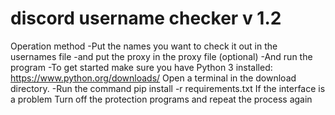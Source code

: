 # discord username checker v 1.2

Operation method
-Put the names you want to check it out
in the usernames file
-and put the proxy in the proxy file (optional)
-And run the program
-To get started make sure you have Python 3 installed: https://www.python.org/downloads/
Open a terminal in the download directory.
-Run the command pip install -r requirements.txt
If the interface is a problem
Turn off the protection programs and repeat the process again

